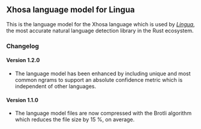 ## Xhosa language model for Lingua

This is the language model for the Xhosa language which is used by 
[*Lingua*](https://github.com/pemistahl/lingua-rs), 
the most accurate natural language detection library in the Rust ecosystem.

### Changelog

#### Version 1.2.0

- The language model has been enhanced by including unique and most common
  ngrams to support an absolute confidence metric which is independent of
  other languages.

#### Version 1.1.0

- The language model files are now compressed with the Brotli algorithm which
  reduces the file size by 15 %, on average.
